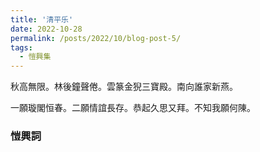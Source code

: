 ```yaml
---
title: '清平乐'
date: 2022-10-28
permalink: /posts/2022/10/blog-post-5/
tags:
  - 愷興集
---
```


秋高無限。林後鐘聲倦。雲篆金猊三寶殿。南向誰家新燕。

一願璇閣恒春。二願情誼長存。恭起久思又拜。不知我願何陳。

### 愷興詞